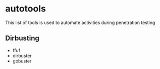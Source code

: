 # autotools

This list of tools is used to automate activities during penetration testing

## Dirbusting
- ffuf
- dirbuster
- gobuster
